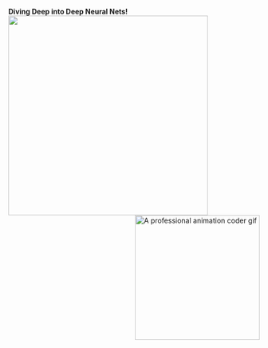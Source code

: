 **Diving Deep into Deep Neural Nets!**
<img src="[your-gif.gif](https://github.com/ragitu5552/ragitu5552/blob/master/naruto-run-unscreen.gif)" width="400">
<img src="https://github.com/user-attachments/assets/754f7f48-57b4-4b8f-9054-b21ef7803698" width="250px" align="right" alt="A professional animation coder gif"/>
